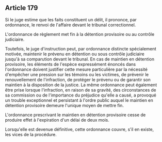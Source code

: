 Article 179
----
Si le juge estime que les faits constituent un délit, il prononce, par
ordonnance, le renvoi de l'affaire devant le tribunal correctionnel.

L'ordonnance de règlement met fin à la détention provisoire ou au contrôle
judiciaire.

Toutefois, le juge d'instruction peut, par ordonnance distincte spécialement
motivée, maintenir le prévenu en détention ou sous contrôle judiciaire jusqu'à
sa comparution devant le tribunal. En cas de maintien en détention provisoire,
les éléments de l'espèce expressément énoncés dans l'ordonnance doivent
justifier cette mesure particulière par la nécessité d'empêcher une pression sur
les témoins ou les victimes, de prévenir le renouvellement de l'infraction, de
protéger le prévenu ou de garantir son maintien à la disposition de la justice.
La même ordonnance peut également être prise lorsque l'infraction, en raison de
sa gravité, des circonstances de sa commission ou de l'importance du préjudice
qu'elle a causé, a provoqué un trouble exceptionnel et persistant à l'ordre
public auquel le maintien en détention provisoire demeure l'unique moyen de
mettre fin.

L'ordonnance prescrivant le maintien en détention provisoire cesse de produire
effet à l'expiration d'un délai de deux mois.

Lorsqu'elle est devenue définitive, cette ordonnance couvre, s'il en existe, les
vices de la procédure.
